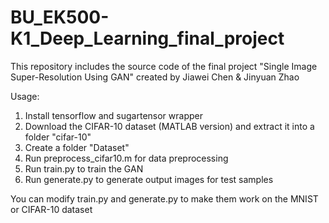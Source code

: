 # BU_EK500-K1_Deep_Learning_final_project
This repository includes the source code of the final project "Single Image Super-Resolution Using GAN" created by Jiawei Chen &amp; Jinyuan Zhao

Usage:
1. Install tensorflow and sugartensor wrapper
2. Download the CIFAR-10 dataset (MATLAB version) and extract it into a folder "cifar-10"
3. Create a folder "Dataset"
4. Run preprocess_cifar10.m for data preprocessing
5. Run train.py to train the GAN
6. Run generate.py to generate output images for test samples

You can modify train.py and generate.py to make them work on the MNIST or CIFAR-10 dataset
